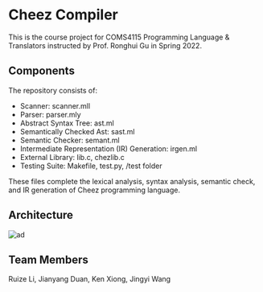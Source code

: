 # Cheez Compiler
This is the course project for COMS4115 Programming Language & Translators instructed by Prof. Ronghui Gu in Spring 2022.


## Components
The repository consists of:
 - Scanner: scanner.mll
 - Parser: parser.mly
 - Abstract Syntax Tree: ast.ml
 - Semantically Checked Ast: sast.ml
 - Semantic Checker: semant.ml
 - Intermediate Representation (IR) Generation: irgen.ml
 - External Library: lib.c, chezlib.c
 - Testing Suite: Makefile, test.py, /test folder

These files complete the lexical analysis, syntax analysis, semantic check, and IR generation of Cheez programming language.


## Architecture
![ad](https://user-images.githubusercontent.com/51876963/168517636-4a4d52a7-f52c-4f88-b1fe-0ef1e642df34.png)


## Team Members
Ruize Li, Jianyang Duan, Ken Xiong, Jingyi Wang
